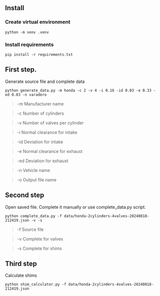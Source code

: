 ## Install

### Create virtual environment
```commandline
python -m venv .venv
```

### Install requirements
```commandline
pip install -r requirements.txt
```


## First step.
Generate source file and complete data

```commandline
python generate_data.py -m honda -c 2 -v 4 -i 0.16 -id 0.03 -e 0.33 -ed 0.03 -n varadero
```
> -m Manufacturer name

> -c Number of cylinders

> -v Number of valves per cylinder

> -i Normal clearance for intake

> -id Deviation for intake

> -e Normal clearance for exhaust

> -ed Deviation for exhaust

> -n Vehicle name

> -o Output file name


## Second step
Open saved file. Complete it manually or use complete_data.py script.

```commandline
python complete_data.py -f data/honda-2cylinders-4valves-20240818-212419.json -v -s
```
> -f Source file

> -v Complete for valves

> -s Complete for shims


## Third step
Calculate shims

```commandline
python shim_calculator.py -f data/honda-2cylinders-4valves-20240818-212419.json
```
